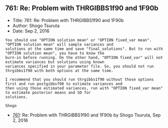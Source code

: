 ## 761: Re: Problem with THRGIBBS1f90 and 1F90b

- Title: 761: Re: Problem with THRGIBBS1f90 and 1F90b
- Author: Shogo Tsuruta
- Date: Sep 2, 2016

```
You should use "OPTION solution mean" or "OPTION fixed_var mean". "OPTION solution mean" will sample variances and
solutions at the same time and save "final_solutions". But to run with "OPTION solution mean", you have to know the
burn-in before running. On the other hand, "OPTION fixed_var" will not estimate variances but solutions using known
variances specified in your parameter file. So, you should not run thrgibbs1f90 with both options at the same time.

I recommend that you should run thrgibbs1f90 without those options first and run postgibbsf90 to estimate variances and
then using those estimated variances, run with "OPTION fixed_var mean" to estimate posterior means and SD for
solutions.

Shogo
```

- [761](0761.md): Re: Problem with THRGIBBS1f90 and 1F90b by Shogo Tsuruta, Sep 2, 2016
